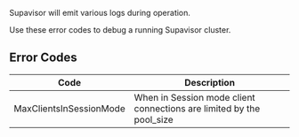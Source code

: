 Supavisor will emit various logs during operation.

Use these error codes to debug a running Supavisor cluster.

## Error Codes

| Code                    | Description                                                          |
| ----------------------- | -------------------------------------------------------------------- |
| MaxClientsInSessionMode | When in Session mode client connections are limited by the pool_size |
